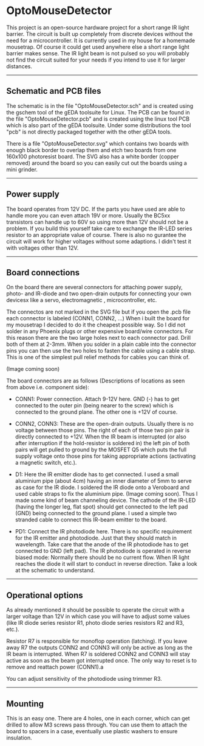 OptoMouseDetector
=================

This project is an open-source hardware project for a short range IR light barrier. The circuit is built up completely from
discrete devices without the need for a microcontroller. It is currently used in my house for a homemade mousetrap.
Of course it could get used anywhere else a short range light barrier makes sense. The IR light beam is not pulsed
so you will probably not find the circuit suited for your needs if you intend to use it for larger distances.


-----------------------
Schematic and PCB files
-----------------------

The schematic is in the file "OptoMouseDetector.sch" and is created using the gschem tool of the gEDA toolsuite
for Linux. The PCB can be found in the file "OptoMouseDetector.pcb" and is created using the linux tool PCB which
is also part of the gEDA toolsuite. Under some distributions the tool "pcb" is not directly packaged together with
the other gEDA tools.

There is a file "OptoMouseDetector.svg" which contains two boards with enough black border to overlap them and etch
two boards from one 160x100 photoresist board. The SVG also has a white border (copper removed) around the board so
you can easily cut out the boards using a mini grinder.


-----------------------
Power supply
-----------------------
The board operates from 12V DC. If the parts you have used are able to handle more you can even
attach 19V or more. Usually the BC5xx transistors can handle up to 60V so using more than 12V should not be a problem.
If you build this yourself take care to exchange the IR-LED series resistor to an appropriate value of course. There
is also no gurantee the circuit will work for higher voltages without some adaptions. I didn't test it with voltages
other than 12V. 


-----------------------
Board connections
-----------------------

On the board there are several connectors for attaching power supply, photo- and IR-diode and two open-drain outputs
for connecting your own devicesx like a servo, electromagnetic , microcontroller, etc.

The connectos are not marked in the SVG file but if you open the .pcb file each connector is labeled (CONN1, CONN2, ...)
When i built the board for my mousetrap I decided to do it the cheapest possible way. So I did not solder in any Phoenix
plugs or other expensive board/wire connectors. For this reason there are the two large holes next to each connector
pad. Drill both of them at 2-3mm. When you solder in a plain cable into the connector pins you can then use the two holes
to fasten the cable using a cable strap. This is one of the simplest pull relief methods for cables you can think of.

(Image coming soon)

The board connectors are as follows (Descriptions of locations as seen from above i.e. component side):

* CONN1: Power connection. Attach 9-12V here. GND (-) has to get connected to the outer pin (being nearer to the screw)
which is connected to the ground plane. The other one is +12V of course.

* CONN2, CONN3: These are the open-drain outputs. Usually there is no voltage between those pins. The right of each of
those two pin pair is directly connected to +12V. When the IR beam is interrupted (or also after interruption if the
hold-resistor is soldered in) the left pin of both pairs will get pulled to ground by the MOSFET Q5 which puts the
full supply voltage onto those pins for taking appropriate actions (activating a magnetic switch, etc.).

* D1: Here the IR emitter diode has to get connected. I used a small aluminium pipe (about 4cm) having an inner diameter
of 5mm to serve as case for the IR diode. I soldered the IR diode onto a Veroboard and used cable straps to fix the
aluminium pipe. (Image coming soon). Thus I made some kind of beam channeling device. The cathode of the IR-LED (having
the longer leg, flat spot) should get connected to the left pad (GND) being connected to the ground plane. I used a simple
two stranded cable to connect this IR-beam emitter to the board.

* PD1: Connect the IR photodiode here. There is no specific requirement for the IR emitter and photodiode. Just that
they should match in wavelength. Take care that the anode of the IR photodiode has to get connected to GND (left pad).
The IR photodiode is operated in reverse biased mode: Normally there should be no current flow. When IR light reaches
the diode it will start to conduct in reverse direction. Take a look at the schematic to understand.


-----------------------
Operational options
-----------------------

As already mentioned it should be possible to operate the circuit with a larger voltage than 12V in which case you will
have to adjust some values (like IR diode series resistor R1, photo diode series resistors R2 and R3, etc.).

Resistor R7 is responsible for monoflop operation (latching). If you leave away R7 the outputs CONN2 and CONN3 will only
be active as long as the IR beam is interrupted. When R7 is soldered CONN2 and CONN3 will stay active as soon as the beam
got interrupted once. The only way to reset is to remove and reattach power (CONN1).a

You can adjust sensitivity of the photodiode using trimmer R3.


-----------------------
Mounting
-----------------------

This is an easy one. There are 4 holes, one in each corner, which can get drilled to allow M3 screws pass through. You can
use them to attach the board to spacers in a case, eventually use plastic washers to ensure insulation.

